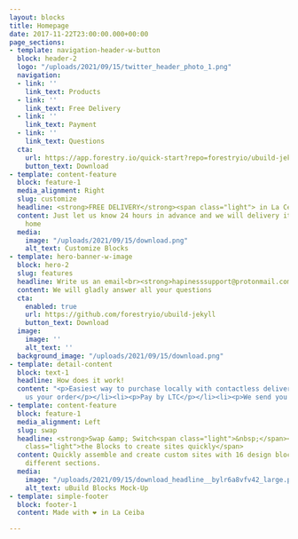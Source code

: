 ```yaml
---
layout: blocks
title: Homepage
date: 2017-11-22T23:00:00.000+00:00
page_sections:
- template: navigation-header-w-button
  block: header-2
  logo: "/uploads/2021/09/15/twitter_header_photo_1.png"
  navigation:
  - link: ''
    link_text: Products
  - link: ''
    link_text: Free Delivery
  - link: ''
    link_text: Payment
  - link: ''
    link_text: Questions
  cta:
    url: https://app.forestry.io/quick-start?repo=forestryio/ubuild-jekyll&provider=github&engine=jekyll
    button_text: Download
- template: content-feature
  block: feature-1
  media_alignment: Right
  slug: customize
  headline: <strong>FREE DELIVERY</strong><span class="light"> in La Ceiba</span>
  content: Just let us know 24 hours in advance and we will delivery it near your
    home
  media:
    image: "/uploads/2021/09/15/download.png"
    alt_text: Customize Blocks
- template: hero-banner-w-image
  block: hero-2
  slug: features
  headline: Write us an email<br><strong>hapinesssupport@protonmail.com</strong>
  content: We will gladly answer all your questions
  cta:
    enabled: true
    url: https://github.com/forestryio/ubuild-jekyll
    button_text: Download
  image:
    image: ''
    alt_text: ''
  background_image: "/uploads/2021/09/15/download.png"
- template: detail-content
  block: text-1
  headline: How does it work!
  content: "<p>Easiest way to purchase locally with contactless delivery</p><ol><li><p>Email
    us your order</p></li><li><p>Pay by LTC</p></li><li><p>We send you the coordinates</p></li></ol>"
- template: content-feature
  block: feature-1
  media_alignment: Left
  slug: swap
  headline: <strong>Swap &amp; Switch<span class="light">&nbsp;</span></strong><span
    class="light">the Blocks to create sites quickly</span>
  content: Quickly assemble and create custom sites with 16 design blocks for seven
    different sections.
  media:
    image: "/uploads/2021/09/15/download_headline__bylr6a8vfv42_large.png"
    alt_text: uBuild Blocks Mock-Up
- template: simple-footer
  block: footer-1
  content: Made with ❤︎ in La Ceiba

---
```


